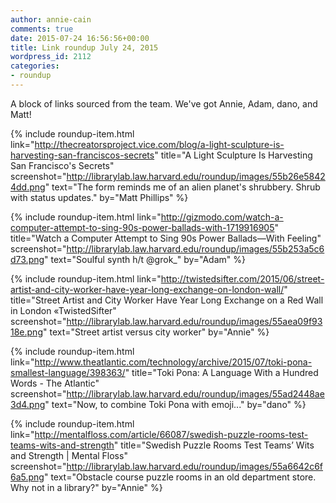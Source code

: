 ```yaml
---
author: annie-cain
comments: true
date: 2015-07-24 16:56:56+00:00
title: Link roundup July 24, 2015
wordpress_id: 2112
categories:
- roundup
---
```


A block of links sourced from the team. We've got Annie, Adam, dano, and Matt!

{% include roundup-item.html
  link="http://thecreatorsproject.vice.com/blog/a-light-sculpture-is-harvesting-san-franciscos-secrets"
  title="A Light Sculpture Is Harvesting San Francisco's Secrets"
  screenshot="http://librarylab.law.harvard.edu/roundup/images/55b26e58424dd.png"
  text="The form reminds me of an alien planet's shrubbery. Shrub with status updates."
  by="Matt Phillips"
%}

{% include roundup-item.html
  link="http://gizmodo.com/watch-a-computer-attempt-to-sing-90s-power-ballads-with-1719916905"
  title="Watch a Computer Attempt to Sing 90s Power Ballads—With Feeling"
  screenshot="http://librarylab.law.harvard.edu/roundup/images/55b253a5c6d73.png"
  text="Soulful synth h/t @grok_"
  by="Adam"
%}

{% include roundup-item.html
  link="http://twistedsifter.com/2015/06/street-artist-and-city-worker-have-year-long-exchange-on-london-wall/"
  title="Street Artist and City Worker Have Year Long Exchange on a Red Wall in London «TwistedSifter"
  screenshot="http://librarylab.law.harvard.edu/roundup/images/55aea09f9318e.png"
  text="Street artist versus city worker"
  by="Annie"
%}

{% include roundup-item.html
  link="http://www.theatlantic.com/technology/archive/2015/07/toki-pona-smallest-language/398363/"
  title="Toki Pona: A Language With a Hundred Words - The Atlantic"
  screenshot="http://librarylab.law.harvard.edu/roundup/images/55ad2448ae3d4.png"
  text="Now, to combine Toki Pona with emoji..."
  by="dano"
%}

{% include roundup-item.html
  link="http://mentalfloss.com/article/66087/swedish-puzzle-rooms-test-teams-wits-and-strength"
  title="Swedish Puzzle Rooms Test Teams’ Wits and Strength | Mental Floss"
  screenshot="http://librarylab.law.harvard.edu/roundup/images/55a6642c6f6a5.png"
  text="Obstacle course puzzle rooms in an old department store. Why not in a library?"
  by="Annie"
%}
